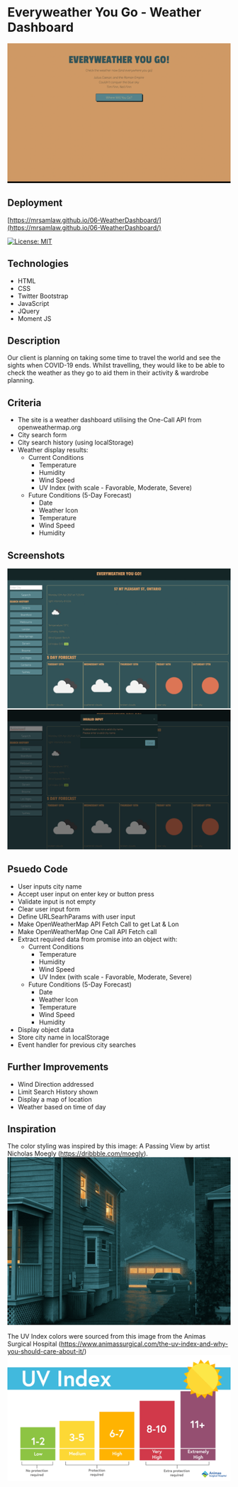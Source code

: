 # Everyweather You Go - Weather Dashboard
![Starting Screen](assets/images/WeatherDashboard01.png)

## Deployment
[https://mrsamlaw.github.io/06-WeatherDashboard/](https://mrsamlaw.github.io/06-WeatherDashboard/)

[![License: MIT](https://img.shields.io/badge/License-MIT-yellow.svg)](https://opensource.org/licenses/MIT)

## Technologies
- HTML
- CSS
- Twitter Bootstrap
- JavaScript
- JQuery
- Moment JS

## Description
Our client is planning on taking some time to travel the world and see the sights when COVID-19 ends.  Whilst travelling, they would like to be able to check the weather as they go to aid them in their activity & wardrobe planning.

## Criteria
- The site is a weather dashboard utilising the One-Call API from openweathermap.org
- City search form
- City search history (using localStorage)
- Weather display results:
    - Current Conditions
        - Temperature
        - Humidity
        - Wind Speed
        - UV Index (with scale - Favorable, Moderate, Severe)
    - Future Conditions (5-Day Forecast)
        - Date
        - Weather Icon
        - Temperature
        - Wind Speed
        - Humidity

## Screenshots
![Search Screen](assets/images/WeatherDashboard02.png)
![Error Modal](assets/images/WeatherDashboard03.png)

## Psuedo Code
- User inputs city name
- Accept user input on enter key or button press
- Validate input is not empty
- Clear user input form
- Define URLSearhParams with user input
- Make OpenWeatherMap API Fetch Call to get Lat & Lon
- Make OpenWeatherMap One Call API Fetch call
- Extract required data from promise into an object with:
    - Current Conditions
        - Temperature
        - Humidity
        - Wind Speed
        - UV Index (with scale - Favorable, Moderate, Severe)
    - Future Conditions (5-Day Forecast)
        - Date
        - Weather Icon
        - Temperature
        - Wind Speed
        - Humidity
- Display object data
- Store city name in localStorage
- Event handler for previous city searches

## Further Improvements
- Wind Direction addressed
- Limit Search History shown
- Display a map of location
- Weather based on time of day

## Inspiration
The color styling was inspired by this image: A Passing View by artist Nicholas Moegly (https://dribbble.com/moegly).
![A Passing View Image by Nicholas Moegly](assets/images/APassingView-NicholasMoegly.jpg)

The UV Index colors were sourced from this image from the Animas Surgical Hospital
(https://www.animassurgical.com/the-uv-index-and-why-you-should-care-about-it/)
![UV Index](assets/images/UV-Index.png)